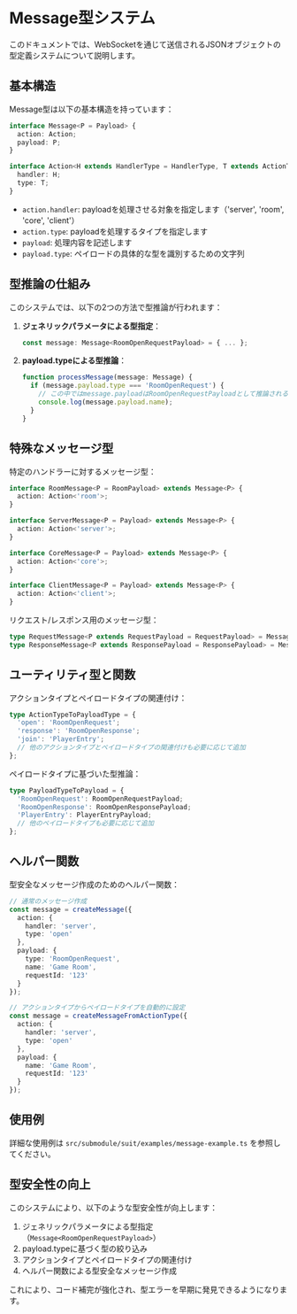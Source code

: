 # Message型システム

このドキュメントでは、WebSocketを通じて送信されるJSONオブジェクトの型定義システムについて説明します。

## 基本構造

Message型は以下の基本構造を持っています：

```typescript
interface Message<P = Payload> {
  action: Action;
  payload: P;
}

interface Action<H extends HandlerType = HandlerType, T extends ActionType = ActionType> {
  handler: H;
  type: T;
}
```

- `action.handler`: payloadを処理させる対象を指定します（'server', 'room', 'core', 'client'）
- `action.type`: payloadを処理するタイプを指定します
- `payload`: 処理内容を記述します
- `payload.type`: ペイロードの具体的な型を識別するための文字列

## 型推論の仕組み

このシステムでは、以下の2つの方法で型推論が行われます：

1. **ジェネリックパラメータによる型指定**：
   ```typescript
   const message: Message<RoomOpenRequestPayload> = { ... };
   ```

2. **payload.typeによる型推論**：
   ```typescript
   function processMessage(message: Message) {
     if (message.payload.type === 'RoomOpenRequest') {
       // この中ではmessage.payloadはRoomOpenRequestPayloadとして推論される
       console.log(message.payload.name);
     }
   }
   ```

## 特殊なメッセージ型

特定のハンドラーに対するメッセージ型：

```typescript
interface RoomMessage<P = RoomPayload> extends Message<P> {
  action: Action<'room'>;
}

interface ServerMessage<P = Payload> extends Message<P> {
  action: Action<'server'>;
}

interface CoreMessage<P = Payload> extends Message<P> {
  action: Action<'core'>;
}

interface ClientMessage<P = Payload> extends Message<P> {
  action: Action<'client'>;
}
```

リクエスト/レスポンス用のメッセージ型：

```typescript
type RequestMessage<P extends RequestPayload = RequestPayload> = Message<P>;
type ResponseMessage<P extends ResponsePayload = ResponsePayload> = Message<P>;
```

## ユーティリティ型と関数

アクションタイプとペイロードタイプの関連付け：

```typescript
type ActionTypeToPayloadType = {
  'open': 'RoomOpenRequest';
  'response': 'RoomOpenResponse';
  'join': 'PlayerEntry';
  // 他のアクションタイプとペイロードタイプの関連付けも必要に応じて追加
};
```

ペイロードタイプに基づいた型推論：

```typescript
type PayloadTypeToPayload = {
  'RoomOpenRequest': RoomOpenRequestPayload;
  'RoomOpenResponse': RoomOpenResponsePayload;
  'PlayerEntry': PlayerEntryPayload;
  // 他のペイロードタイプも必要に応じて追加
};
```

## ヘルパー関数

型安全なメッセージ作成のためのヘルパー関数：

```typescript
// 通常のメッセージ作成
const message = createMessage({
  action: {
    handler: 'server',
    type: 'open'
  },
  payload: {
    type: 'RoomOpenRequest',
    name: 'Game Room',
    requestId: '123'
  }
});

// アクションタイプからペイロードタイプを自動的に設定
const message = createMessageFromActionType({
  action: {
    handler: 'server',
    type: 'open'
  },
  payload: {
    name: 'Game Room',
    requestId: '123'
  }
});
```

## 使用例

詳細な使用例は `src/submodule/suit/examples/message-example.ts` を参照してください。

## 型安全性の向上

このシステムにより、以下のような型安全性が向上します：

1. ジェネリックパラメータによる型指定（`Message<RoomOpenRequestPayload>`）
2. payload.typeに基づく型の絞り込み
3. アクションタイプとペイロードタイプの関連付け
4. ヘルパー関数による型安全なメッセージ作成

これにより、コード補完が強化され、型エラーを早期に発見できるようになります。
